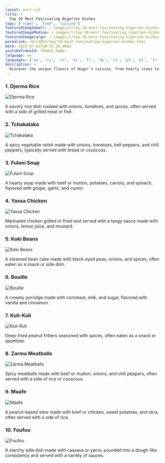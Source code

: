 ```yaml
---
layout: post.njk
title: >
  Top 10 Most Fascinating Nigerien Dishes
tags: ['niger', 'food', 'cuisine']
featuredImageSmall: /_images/t/top-10-most-fascinating-nigerien-dishes-cover-en-small.webp
featuredImageMedium: /_images/t/top-10-most-fascinating-nigerien-dishes-cover-en-medium.webp
featuredImageLarge: /_images/t/top-10-most-fascinating-nigerien-dishes-cover-en-large.webp
permalink: /en/2023/top-10-most-fascinating-nigerien-dishes.html
date: 2023-07-02T10:37:28.966Z
youtubeVideoId: l09mSU_Mw0w
language: en
languages: ['en', 'ru', 'ro', 'es', 'fr', 'de', 'it', 'pt', 'pl', 'tr']
description: >
  Discover the unique flavors of Niger's cuisine, from hearty stews to crispy fritters.
---
```


### 1. Djerma Rice

![Djerma Rice](/_images/5/58117717b193bfa7c531d6ae319a9eae-medium.webp)

A savory rice dish cooked with onions, tomatoes, and spices, often served with a side of grilled meat or fish.

### 2. Tchakalaka

![Tchakalaka](/_images/a/a059bddd47c8ff17f6a62a799303cfd1-medium.webp)

A spicy vegetable relish made with onions, tomatoes, bell peppers, and chili peppers, typically served with bread or couscous.

### 3. Fulani Soup

![Fulani Soup](/_images/9/9fffadea2a61c51a77e724962e3e7e6b-medium.webp)

A hearty soup made with beef or mutton, potatoes, carrots, and spinach, flavored with ginger, garlic, and cumin.

### 4. Yassa Chicken

![Yassa Chicken](/_images/e/ed9fa7a2d9285b521b616c8e18d97ff3-medium.webp)

Marinated chicken grilled or fried and served with a tangy sauce made with onions, lemon juice, and mustard.

### 5. Koki Beans

![Koki Beans](/_images/4/4f3b23289a86fed2fa36371213f66215-medium.webp)

A steamed bean cake made with black-eyed peas, onions, and spices, often eaten as a snack or side dish.

### 6. Bouille

![Bouille](/_images/f/f04d279992ad3f1eb25613c42d883e39-medium.webp)

A creamy porridge made with cornmeal, milk, and sugar, flavored with vanilla and cinnamon.

### 7. Kuli-Kuli

![Kuli-Kuli](/_images/7/7a619dc524ace379f93168a0e5f4ba93-medium.webp)

Deep-fried peanut fritters seasoned with spices, often eaten as a snack or appetizer.

### 8. Zarma Meatballs

![Zarma Meatballs](/_images/5/546559c386051cdb5215e6d38284f6b9-medium.webp)

Spicy meatballs made with beef or mutton, onions, and chili peppers, often served with a side of rice or couscous.

### 9. Maafe

![Maafe](/_images/0/0b14757da557db22a3a018a4ac6b4cc4-medium.webp)

A peanut-based stew made with beef or chicken, sweet potatoes, and okra, often served with a side of rice.

### 10. Foufou

![Foufou](/_images/3/3202d666a17c305fbb91225345dd05e2-medium.webp)

A starchy side dish made with cassava or yams, pounded into a dough-like consistency and served with a variety of sauces.


